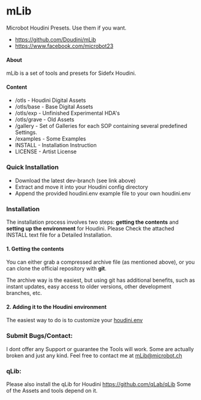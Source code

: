 # mLib

Microbot Houdini Presets. Use them if you want. 

- https://github.com/Doudini/mLib
- https://www.facebook.com/microbot23


#### About

mLib is a set of tools and presets for Sidefx Houdini.


#### Content
- /otls		- Houdini Digital Assets
- /otls/base	- Base Digital Assets
- /otls/exp	- Unfinished Experimental HDA's
- /otls/grave	- Old Assets
- /gallery	- Set of Galleries for each SOP containing several predefined Settings.
- /examples	- Some Examples
- INSTALL	- Installation Instruction
- LICENSE	- Artist License




### Quick Installation

- Download the latest dev-branch (see link above)
- Extract and move it into your Houdini config directory
- Append the provided houdini.env example file to your own houdini.env


### Installation

The installation process involves two steps: **getting the contents** and
**setting up the environment** for Houdini.
Please Check the attached INSTALL text file for a Detailed Installation. 

#### 1. Getting the contents

You can either grab a compressed archive file (as mentioned above), or
you can clone the official repository with **git**.

The archive way is the easiest, but using git has additional benefits,
such as instant updates, easy access to older versions, other development
branches, etc.

#### 2. Adding it to the Houdini environment

The easiest way to do is to customize your
<a href="http://www.sidefx.com/docs/current/basics/config_env">houdini.env</a>


### Submit Bugs/Contact:
I dont offer any Support or guarantee the Tools will work. Some are actually broken and just 
any kind. Feel free to contact me at mLib@microbot.ch


### qLib:
Please also install the qLib for Houdini https://github.com/qLab/qLib
Some of the Assets and tools depend on it.

